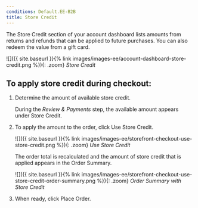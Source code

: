```yaml
---
conditions: Default.EE-B2B
title: Store Credit
---
```


The Store Credit section of your account dashboard lists amounts from returns and refunds that can be applied to future purchases. You can also redeem the value from a gift card.

![]({{ site.baseurl }}{% link images/images-ee/account-dashboard-store-credit.png %}){: .zoom}
_Store Credit_

## To apply store credit during checkout:

1. Determine the amount of available store credit.

   During the _Review & Payments_ step, the available amount appears under Store Credit.

1. To apply the amount to the order, click <span class="btn">Use Store Credit</span>.

    ![]({{ site.baseurl }}{% link images/images-ee/storefront-checkout-use-store-credit.png %}){: .zoom}
    _Use Store Credit_

    The order total is recalculated and the amount of store credit that is applied appears in the Order Summary.

    ![]({{ site.baseurl }}{% link images/images-ee/storefront-checkout-use-store-credit-order-summary.png %}){: .zoom}
    _Order Summary with Store Credit_

1. When ready, click <span class="btn">Place Order</span>.
